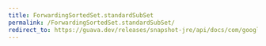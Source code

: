 ```yaml
---
title: ForwardingSortedSet.standardSubSet
permalink: /ForwardingSortedSet.standardSubSet/
redirect_to: https://guava.dev/releases/snapshot-jre/api/docs/com/google/common/collect/ForwardingSortedSet.html#standardSubSet-E-E-
---
```

